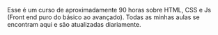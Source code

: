 Esse é um curso de aproximadamente 90 horas sobre HTML, CSS e Js (Front end puro do básico ao avançado). Todas as minhas aulas se encontram aqui e são atualizadas diariamente.
